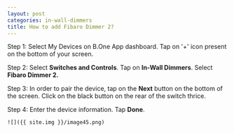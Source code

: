 ```yaml
---
layout: post
categories: in-wall-dimmers
title: How to add Fibaro Dimmer 2?
---
```


Step 1: Select My Devices on B.One App dashboard. Tap on '+' icon present on the bottom of your screen.

Step 2: Select **Switches and Controls**. Tap on **In-Wall Dimmers**. Select **Fibaro Dimmer 2.** 

Step 3: In order to pair the device, tap on the **Next** button on the bottom of the screen. Click on the black button on the rear of the switch thrice.

Step 4: Enter the device information. Tap **Done**.

    ![]({{ site.img }}/image45.png)